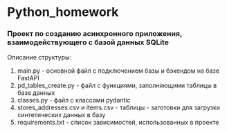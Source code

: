# Python_homework
### Проект по созданию асинхронного приложения, взаимодействующего с базой данных SQLite

Описание структуры:
1. main.py - основной файл с подключением базы и бэкендом на базе FastAPI
2. pd_tables_create.py - файл с функциями, заполняющими таблицы в базе данных
3. classes.py - файл с классами pydantic
4. stores_addresses.csv и items.csv - таблицы - заготовки для загрузки синтетических данных в базу
5. requirements.txt - список зависимостей, использованных в проекте
